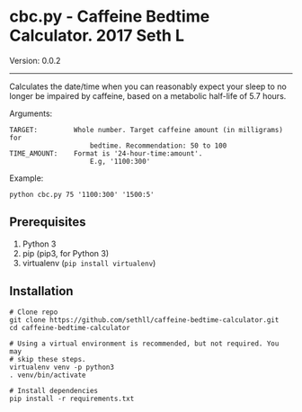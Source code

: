 # cbc.py - Caffeine Bedtime Calculator. 2017 Seth L

Version: 0.0.2

---

Calculates the date/time when you can reasonably expect your sleep to no
longer be impaired by caffeine, based on a metabolic half-life of 5.7
hours.

Arguments:

    TARGET:         Whole number. Target caffeine amount (in milligrams) for
                        bedtime. Recommendation: 50 to 100
    TIME_AMOUNT:    Format is '24-hour-time:amount'.
                        E.g, '1100:300'

Example:

    python cbc.py 75 '1100:300' '1500:5'

## Prerequisites

1. Python 3 
2. pip (pip3, for Python 3)
3. virtualenv (`pip install virtualenv`)

## Installation 

    # Clone repo
    git clone https://github.com/sethll/caffeine-bedtime-calculator.git
    cd caffeine-bedtime-calculator

    # Using a virtual environment is recommended, but not required. You may
    # skip these steps. 
    virtualenv venv -p python3
    . venv/bin/activate

    # Install dependencies
    pip install -r requirements.txt

